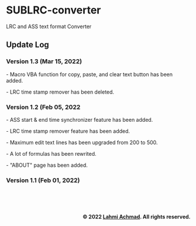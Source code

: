 # SUBLRC-converter
LRC and ASS text format Converter


<h2>Update Log</h2>

  <h3>Version 1.3 (Mar 15, 2022)</h3>
     <p>- Macro VBA function for copy, paste, and clear text button has been added.</p>
     <p>- LRC time stamp remover has been deleted.</p>

  <h3> Version 1.2 (Feb 05, 2022</h3>
      <p>- ASS start & end time synchronizer feature has been added.</p>
      <p>- LRC time stamp remover feature has been added.</p>
      <p>- Maximum edit text lines has been upgraded from 200 to 500.</p>
      <p>- A lot of formulas has been rewrited.</p>
      <p>- "ABOUT" page has been added.</p>

<h3>Version 1.1 (Feb 01, 2022)</h3>

<br/><br/><br/>
<p style="text-align: right;"><b>&#169; 2022 <a href="https://lahmiachmad.github.io">Lahmi Achmad</a>. All rights reserved.</b></p>
